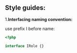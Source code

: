 Style guides:
------------

1.**Interfacing naming convention:**

  use prefix I before name: 
  
  ```php
  <?php
  
  interface IRole {}
  ```
  
 